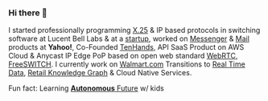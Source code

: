 ### Hi there 👋

I started professionally programming [X.25](https://en.wikipedia.org/wiki/X.25) & IP based protocols in switching software at Lucent Bell Labs & at a [startup](https://www.linkedin.com/company/sylantro-systems/about/), worked on [Messenger](https://en.wikipedia.org/wiki/Yahoo!_Messenger) & [Mail](https://en.wikipedia.org/wiki/Yahoo!_Mail) products at **Yahoo!**, Co-Founded [TenHands](https://www.crunchbase.com/organization/tenhands#section-overview), API  SaaS Product on AWS Cloud & Anycast IP Edge PoP based on open web standard [WebRTC](https://webrtc.org/), [FreeSWITCH](https://freeswitch.org/). I currently work on [Walmart.com](https://www.walmart.com/) Transitions to [Real Time Data](https://www.confluent.io/blog/apache-kafka-item-setup/), [Retail Knowledge Graph](https://medium.com/walmartlabs/retail-graph-walmarts-product-knowledge-graph-6ef7357963bc) & Cloud Native Services.

Fun fact: Learning [**Autonomous** Future](https://github.com/ankumar/Autonomous) w/ kids

<!--
**ankumar/ankumar** is a ✨ _special_ ✨ repository because its `README.md` (this file) appears on your GitHub profile.

Here are some ideas to get you started:

- 🔭 I’m currently working on ...
- 🌱 I’m currently learning ...
- 👯 I’m looking to collaborate on ...
- 🤔 I’m looking for help with ...
- 💬 Ask me about ...
- 📫 How to reach me: ...
- 😄 Pronouns: ...
- ⚡ Fun fact: ...
-->
